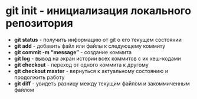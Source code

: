 # **git init** - инициализация локального репозитория
- **git status** - получить информацию от git о его текущем состоянии
- **git add** - добавить файл или файлы к следующему коммиту
- **git commit -m “message”** - создание коммита
- **git log** - вывод на экран истории всех коммитов с их хеш-кодами
- **git checkout** - переход от одного коммита к другому
- **git checkout master** - вернуться к актуальному состоянию и продолжить работу
- **git diff** - увидеть разницу между текущим файлом и закоммиченным файлом